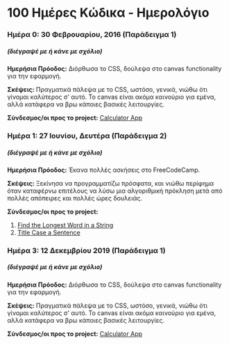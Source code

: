 # 100 Ημέρες Κώδικα - Ημερολόγιο

### Ημέρα 0: 30 Φεβρουαρίου, 2016 (Παράδειγμα 1)
##### (διέγραψέ με ή κάνε με σχόλιο)

**Ημερήσια Πρόοδος:** Διόρθωσα το CSS, δούλεψα στο canvas functionality για την εφαρμογή.

**Σκέψεις:** Πραγματικά πάλεψα με το CSS, ωστόσο, γενικά, νιώθω ότι γίνομαι καλύτερος σ' αυτό. Το canvas είναι ακόμα καινούριο για εμένα, αλλά κατάφερα να βρω κάποιες βασικές λειτουργίες.

**Σύνδεσμος/οι προς το project:** [Calculator App](http://www.example.com)


### Ημέρα 1: 27 Ιουνίου, Δευτέρα (Παράδειγμα 2)
##### (διέγραψέ με ή κάνε με σχόλιο)

**Ημερήσια Πρόοδος:** Έκανα πολλές ασκήσεις στο FreeCodeCamp.

**Σκέψεις:** Ξεκίνησα να προγραμματίζω πρόσφατα, και νιώθω περίφημα όταν καταφέρνω επιτέλους να λύσω μια αλγοριθμική πρόκληση μετά από πολλές απόπειρες και πολλές ώρες δουλειάς.

**Σύνδεσμος/οι προς το project:**
1. [Find the Longest Word in a String](https://www.freecodecamp.com/challenges/find-the-longest-word-in-a-string)
2. [Title Case a Sentence](https://www.freecodecamp.com/challenges/title-case-a-sentence)

### Ημέρα 3: 12 Δεκεμβρίου 2019 (Παράδειγμα 1)
##### (διέγραψέ με ή κάνε με σχόλιο)

**Ημερήσια Πρόοδος:** Διόρθωσα το CSS, δούλεψα στο canvas functionality για την εφαρμογή.

**Σκέψεις:** Πραγματικά πάλεψα με το CSS, ωστόσο, γενικά, νιώθω ότι γίνομαι καλύτερος σ' αυτό. Το canvas είναι ακόμα καινούριο για εμένα, αλλά κατάφερα να βρω κάποιες βασικές λειτουργίες.

**Σύνδεσμος/οι προς το project:** [Calculator App](http://www.example.com)
